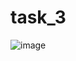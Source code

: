 # task_3
![image](https://user-images.githubusercontent.com/90615074/162010719-5c58f32a-ca94-4598-8e82-ae04f292c8bf.png)
